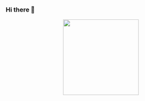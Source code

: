 ### Hi there 👋
<div id="header" align="center">
<img src="https://giphy.com/gifs/Pepephone-pepe-pepephone-inimitable-RMNhH5yD96j8l98U10" width="200" alt="">
</div>

<!--
**johs7/johs7** is a ✨ _special_ ✨ repository because its `README.md` (this file) appears on your GitHub profile.

Here are some ideas to get you started:

- 🔭 I’m currently working on ...
- 🌱 I’m currently learning ...
- 👯 I’m looking to collaborate on ...
- 🤔 I’m looking for help with ...
- 💬 Ask me about ...
- 📫 How to reach me: ...
- 😄 Pronouns: ...
- ⚡ Fun fact: ...
-->
